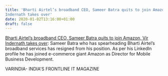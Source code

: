 ```yaml
---
title: 'Bharti Airtel’s broadband CEO, Sameer Batra quits to join Amazon, Vir
Indernath takes over'
date: 2020-01-02T13:16:00+01:00
draft: false
---
```


[Bharti Airtel’s broadband CEO, Sameer Batra quits to join Amazon, Vir Indernath takes over](https://varindia.com/news/bharti-airtels-broadband-ceo-sameer-batra-quits-to-join-amazon-vir-indernath-takes-over#.Xg3e-shpjec.blogger): Sameer Batra who has spearheading Bharti Airtel’s broadband services has resigned from his position. As per his LinkedIn profile he has joined e-commerce giant Amazon as Director for Mobile Business Development.  
  
VARINDIA- INDIA'S FRONTLINE IT MAGAZINE